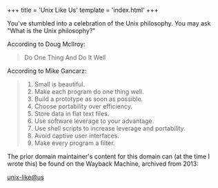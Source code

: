 +++
title = 'Unix Like Us'
template = 'index.html'
+++

You've stumbled into a celebration of the Unix philosophy.  You may ask "What is the Unix philosophy?"

According to Doug McIlroy:

> Do One Thing And Do It Well

According to Mike Gancarz:

> 1. Small is beautiful.</li>
> 1. Make each program do one thing well.</li>
> 1. Build a prototype as soon as possible.</li>
> 1. Choose portability over efficiency.</li>
> 1. Store data in flat text files.</li>
> 1. Use software leverage to your advantage.</li>
> 1. Use shell scripts to increase leverage and portability.</li>
> 1. Avoid captive user interfaces.</li>
> 1. Make every program a filter.</li>

The prior domain maintainer's content for this domain can (at the time I wrote this) be found on the Wayback Machine, archived from 2013:

[unix-like@us][webarchive]

[webarchive]: https://web.archive.org/web/20130818060432/http://unixlike.us/
